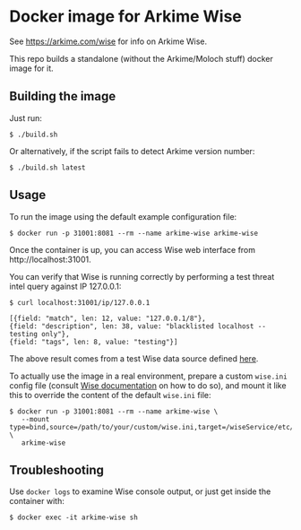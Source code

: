 # Docker image for Arkime Wise

See https://arkime.com/wise for info on Arkime Wise.

This repo builds a standalone (without the Arkime/Moloch stuff) docker image for it.

## Building the image

Just run:

```$ ./build.sh```

Or alternatively, if the script fails to detect Arkime version number:

```$ ./build.sh latest```

## Usage

To run the image using the default example configuration file:

```
$ docker run -p 31001:8081 --rm --name arkime-wise arkime-wise
```

Once the container is up, you can access Wise web interface from http://localhost:31001.

You can verify that Wise is running correctly by performing a test threat intel query against IP 127.0.0.1:

```
$ curl localhost:31001/ip/127.0.0.1

[{field: "match", len: 12, value: "127.0.0.1/8"},
{field: "description", len: 38, value: "blacklisted localhost -- testing only"},
{field: "tags", len: 8, value: "testing"}]

```
The above result comes from a test Wise data source defined [here](https://github.com/mmta/arkime-wise/blob/b484c4a6f35e4954a61867144cec6009c2dbf22f/wise.ini#L67-L73).

To actually use the image in a real environment, prepare a custom ```wise.ini``` config file (consult [Wise documentation](https://arkime.com/wise) on how to do so), and mount it like this to override the content of the default ```wise.ini``` file:

```
$ docker run -p 31001:8081 --rm --name arkime-wise \
   --mount type=bind,source=/path/to/your/custom/wise.ini,target=/wiseService/etc/wise.ini \
   arkime-wise 
```

## Troubleshooting

Use ```docker logs``` to examine Wise console output, or just get inside the container with:

```
$ docker exec -it arkime-wise sh
```
